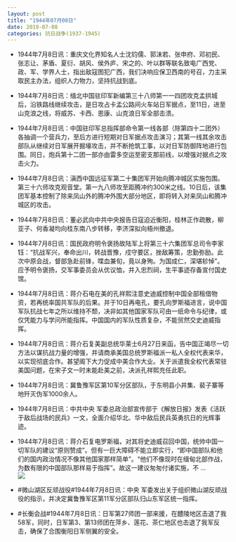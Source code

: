 ```yaml
---
layout: post
title: "1944年07月08日"
date: 2019-07-08
categories: 抗日战争(1937-1945)
---
```


<meta name="referrer" content="no-referrer" />

- 1944年7月8日讯：重庆文化界知名人士沈钧儒、郭沫若、张申府、邓初民、张志让、茅盾、夏衍、胡风、侯外庐、宋之的、叶以群等联名致电广西党、政、军、学界人士，指出敌寇图犯广西，我们决响应保卫西南的号召，力主采取民主办法，组织人力物力，坚持抗战到底。 

- 1944年7月8日讯：缅北中国驻印军新编第三十八师第一一四团攻克孟拱城后，沿铁路线继续攻击，是日攻占卡孟公路间火车站日军据点，至11日，进至山克浪之线，将威苏、卡西、恩康、山克浪日军全部击溃。 

- 1944年7月8日讯：中国驻印军总指挥部命令第一线各部（除第四十二团外）各抽调一个营兵力，至后方进行短期对日军据点攻击演习；其第一线其余攻击部队从继续对日军展开掘壕攻击，并不断抢筑工事，以对日军防御阵地进行包围。同日，炮兵第十二团一部亦由雷多空运至密支那前线，以增强对据点之攻击火力。 

- 1944年7月8日讯：滇西中国远征军第二十集团军开始向腾冲城区实施包围。第三十六师攻克观音堂。第一九八师攻至距腾冲约300米之线。10日后，该集团军基本控制了除来凤山外的腾冲外围大部分地区，即将转入对来凤山和腾冲城区的攻击。 

- 1944年7月8日讯：董必武向中共中央报告日寇迫近衡阳，桂林正作疏散，柳亚子、何香凝均向桂东南八步转移，李济深拟向梧州撤退。 

- 1944年7月8日讯：国民政府明令褒扬故陆军上将第三十六集团军总司令李家钰：“抗战军兴，奉命出川，转战晋豫，戍守要区，挫敌筹策，忠勤弥励。此次中原会战，督部急赴前锋，喋血兼旬，竟以身殉。为国成仁，深堪轸悼”。应予明令褒扬，交军事委员会从优议恤，并入忠烈祠，生平事迹存备宣付国史馆。 

- 1944年7月8日讯：蒋介石电在美的孔祥熙注意史迪威控制中国全部租借物资，若再统率国共军队的后果。并于10日再电孔，要孔向罗斯福进言，说中国军队抗战七年之所以维持不颓，决非如其他国家军队可由一纸命令与纪律，或仅凭能力与学问所能指挥。中国国内的军队性质复杂，不能贸然交史迪威指挥。 

- 1944年7月8日讯：蒋介石复美副总统华莱士6月27日来函，告中国正竭尽一切方法以谋抗战力量的增强，并请商承美国总统罗斯福派一私人全权代表来华，以实现彻底合作。甚望阁下大力促成中美合作大业。关于派遣我全权代表常驻美国问题，在宋子文一时未能赴美之前，决派孔祥熙充任此职。 

- 1944年7月8日讯：冀鲁豫军区第10军分区部队，于东明县小井集、裴子寨等地歼灭伪军1000余人。 

- 1944年7月8日讯：中共中央 军委总政治部宣传部于《解放日报》发表《活跃于敌后战场的民兵》一文，全面介绍华北、华中敌后民兵英勇抗日的光辉事迹。 

- 1944年7月8日讯：蒋介石复电罗斯福，对其将史迪威召回中国，统帅中国一切军队的建议“原则赞成”。但有一巨大障碍不能立即实行，“即中国部队和他们的国内政治情况不像其他国家那样简单”。“他们不像现时在缅甸北部作战，为数有限的中国部队那样易于指挥”。故这一建议匆匆付诸实施，不 ... <br/><img src="https://wx3.sinaimg.cn/large/aca367d8ly1g4s900ylt1j20c80bxq32.jpg" />

- #微山湖区反顽战役#1944年7月8日讯：中央 军委发出关于组织微山湖反顽战役的指示，并决定冀鲁豫军区第11军分区部队归山东军区统一指挥。 

- #长衡会战#1944年7月8日讯：日军第27师团一部来援，在醴陵地区击退了我58军，同时，日军第3、第13师团在萍乡、莲花、茶仁地区也击退了我军反击，确保了合围衡阳日军侧翼的安全。 

